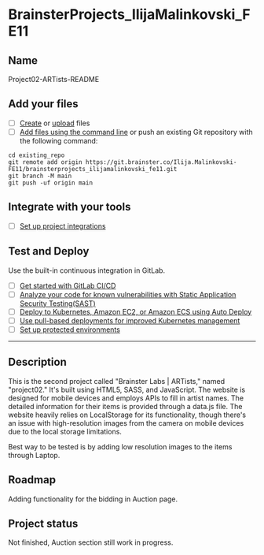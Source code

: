 # BrainsterProjects_IlijaMalinkovski_FE11

## Name

Project02-ARTists-README

## Add your files

- [ ] [Create](https://docs.gitlab.com/ee/user/project/repository/web_editor.html#create-a-file) or [upload](https://docs.gitlab.com/ee/user/project/repository/web_editor.html#upload-a-file) files
- [ ] [Add files using the command line](https://docs.gitlab.com/ee/gitlab-basics/add-file.html#add-a-file-using-the-command-line) or push an existing Git repository with the following command:

```
cd existing_repo
git remote add origin https://git.brainster.co/Ilija.Malinkovski-FE11/brainsterprojects_ilijamalinkovski_fe11.git
git branch -M main
git push -uf origin main
```

## Integrate with your tools

- [ ] [Set up project integrations](https://git.brainster.co/Ilija.Malinkovski-FE11/brainsterprojects_ilijamalinkovski_fe11/-/settings/integrations)

## Test and Deploy

Use the built-in continuous integration in GitLab.

- [ ] [Get started with GitLab CI/CD](https://docs.gitlab.com/ee/ci/quick_start/index.html)
- [ ] [Analyze your code for known vulnerabilities with Static Application Security Testing(SAST)](https://docs.gitlab.com/ee/user/application_security/sast/)
- [ ] [Deploy to Kubernetes, Amazon EC2, or Amazon ECS using Auto Deploy](https://docs.gitlab.com/ee/topics/autodevops/requirements.html)
- [ ] [Use pull-based deployments for improved Kubernetes management](https://docs.gitlab.com/ee/user/clusters/agent/)
- [ ] [Set up protected environments](https://docs.gitlab.com/ee/ci/environments/protected_environments.html)

***

## Description

This is the second project called "Brainster Labs | ARTists," named "project02." It's built using HTML5, SASS, and JavaScript. The website is designed for mobile devices and employs APIs to fill in artist names. The detailed information for their items is provided through a data.js file. The website heavily relies on LocalStorage for its functionality, though there's an issue with high-resolution images from the camera on mobile devices due to the local storage limitations.

Best way to be tested is by adding low resolution images to the items through Laptop.

## Roadmap

Adding functionality for the bidding in Auction page.

## Project status

Not finished, Auction section still work in progress.